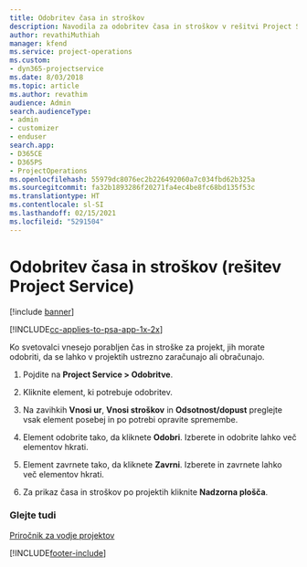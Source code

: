 ```yaml
---
title: Odobritev časa in stroškov
description: Navodila za odobritev časa in stroškov v rešitvi Project Service
author: revathiMuthiah
manager: kfend
ms.service: project-operations
ms.custom:
- dyn365-projectservice
ms.date: 8/03/2018
ms.topic: article
ms.author: revathim
audience: Admin
search.audienceType:
- admin
- customizer
- enduser
search.app:
- D365CE
- D365PS
- ProjectOperations
ms.openlocfilehash: 55979dc8076ec2b226492060a7c034fbd62b325a
ms.sourcegitcommit: fa32b1893286f20271fa4ec4be8fc68bd135f53c
ms.translationtype: HT
ms.contentlocale: sl-SI
ms.lasthandoff: 02/15/2021
ms.locfileid: "5291504"
---
```

# <a name="approve-time-and-expenses-project-service"></a>Odobritev časa in stroškov (rešitev Project Service)

[!include [banner](../includes/psa-now-project-operations.md)]

[!INCLUDE[cc-applies-to-psa-app-1x-2x](../includes/cc-applies-to-psa-app-1x-2x.md)]

Ko svetovalci vnesejo porabljen čas in stroške za projekt, jih morate odobriti, da se lahko v projektih ustrezno zaračunajo ali obračunajo.  
  
1.  Pojdite na **Project Service > Odobritve**.  
  
2.  Kliknite element, ki potrebuje odobritev.  
  
3.  Na zavihkih **Vnosi ur**, **Vnosi stroškov** in **Odsotnost/dopust** preglejte vsak element posebej in po potrebi opravite spremembe.  
  
4.  Element odobrite tako, da kliknete **Odobri**. Izberete in odobrite lahko več elementov hkrati.  
  
5.  Element zavrnete tako, da kliknete **Zavrni**. Izberete in zavrnete lahko več elementov hkrati.  
  
6.  Za prikaz časa in stroškov po projektih kliknite **Nadzorna plošča**.  
  
### <a name="see-also"></a>Glejte tudi  
 [Priročnik za vodje projektov](../psa/project-manager-guide.md)


[!INCLUDE[footer-include](../includes/footer-banner.md)]